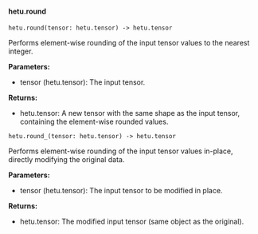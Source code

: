 #### hetu.round

```
hetu.round(tensor: hetu.tensor) -> hetu.tensor
```

Performs element-wise rounding of the input tensor values to the nearest integer.

**Parameters:**

* tensor (hetu.tensor): The input tensor.

**Returns:**

* hetu.tensor: A new tensor with the same shape as the input tensor, containing the element-wise rounded values.


```
hetu.round_(tensor: hetu.tensor) -> hetu.tensor
```

Performs element-wise rounding of the input tensor values in-place, directly modifying the original data.

**Parameters:**

* tensor (hetu.tensor): The input tensor to be modified in place.

**Returns:**

* hetu.tensor: The modified input tensor (same object as the original).


